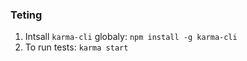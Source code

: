 ### Teting
1. Intsall `karma-cli` globaly: `npm install -g karma-cli`
2. To run tests: `karma start`